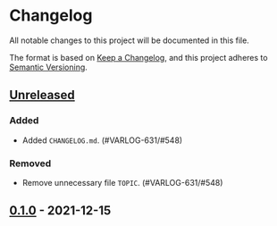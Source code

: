 # Changelog
All notable changes to this project will be documented in this file.

The format is based on [Keep a Changelog](https://keepachangelog.com/en/1.0.0/),
and this project adheres to [Semantic Versioning](https://semver.org/spec/v2.0.0.html).

## [Unreleased]
### Added
- Added `CHANGELOG.md`. (#VARLOG-631/#548)

### Removed
- Remove unnecessary file `TOPIC`. (#VARLOG-631/#548)


## [0.1.0] - 2021-12-15

[Unreleased]: https://github.com/kakao/varlog/compare/v0.1.0...HEAD
[0.1.0]: https://github.com/kakao/varlog/releases/tag/v0.1.0
